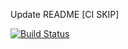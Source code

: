 Update README [CI SKIP]

[![Build Status](https://urbanswelt.webrelay.io/api/badges/urbanswelt/test_droneci/status.svg)](https://urbanswelt.webrelay.io/urbanswelt/test_droneci)
